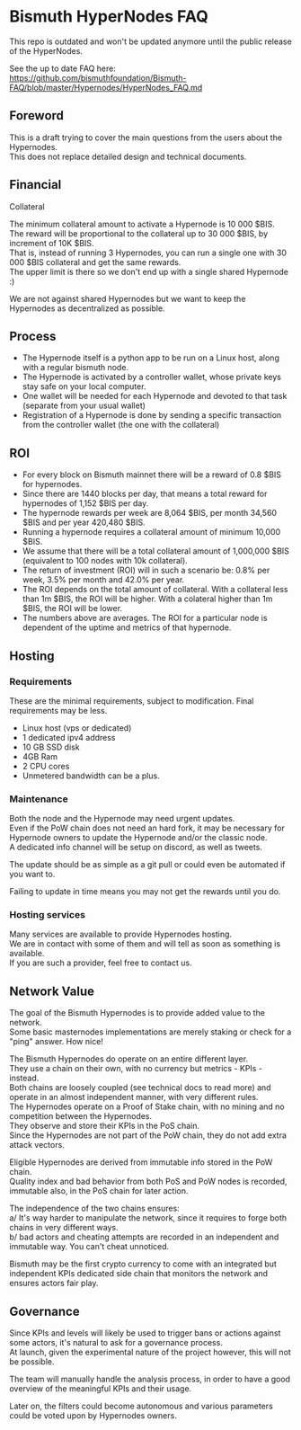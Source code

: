 # Bismuth HyperNodes FAQ
This repo is outdated and won't be updated anymore until the public release of the HyperNodes.

See the up to date FAQ here:  
https://github.com/bismuthfoundation/Bismuth-FAQ/blob/master/Hypernodes/HyperNodes_FAQ.md














## Foreword
This is a draft trying to cover the main questions from the users about the Hypernodes.  
This does not replace detailed design and technical documents.


## Financial
Collateral

The minimum collateral amount to activate a Hypernode is 10 000 $BIS.  
The reward will be proportional to the collateral up to 30 000 $BIS, by increment of 10K $BIS.  
That is, instead of running 3 Hypernodes, you can run a single one with 30 000 $BIS collateral and get the same rewards.  
The upper limit is there so we don't end up with a single shared Hypernode :) 

We are not against shared Hypernodes but we want to keep the Hypernodes as decentralized as possible.


## Process
- The Hypernode itself is a python app to be run on a Linux host, along with a regular bismuth node.
- The Hypernode is activated by a controller wallet, whose private keys stay safe on your local computer.
- One wallet will be needed for each Hypernode and devoted to that task (separate from your usual wallet)
- Registration of a Hypernode is done by sending a specific transaction from the controller wallet (the one with the collateral)


## ROI
- For every block on Bismuth mainnet there will be a reward of 0.8 $BIS for hypernodes.
- Since there are 1440 blocks per day, that means a total reward for hypernodes of 1,152 $BIS per day.
- The hypernode rewards per week are 8,064 $BIS, per month 34,560 $BIS and per year 420,480 $BIS.
- Running a hypernode requires a collateral amount of minimum 10,000 $BIS.
- We assume that there will be a total collateral amount of 1,000,000 $BIS (equivalent to 100 nodes with 10k collateral).
- The return of investment (ROI) will in such a scenario be: 0.8% per week, 3.5% per month and 42.0% per year.
- The ROI depends on the total amount of collateral. With a collateral less than 1m $BIS, the ROI will be higher. With a colateral higher than 1m $BIS, the ROI will be lower.
- The numbers above are averages. The ROI for a particular node is dependent of the uptime and metrics of that hypernode.

## Hosting

### Requirements

These are the minimal requirements, subject to modification. Final requirements may be less.  

- Linux host (vps or dedicated)
- 1 dedicated ipv4 address
- 10 GB SSD disk 
- 4GB Ram
- 2 CPU cores
- Unmetered bandwidth can be a plus.


### Maintenance

Both the node and the Hypernode may need urgent updates.  
Even if the PoW chain does not need an hard fork, it may be necessary for Hypernode owners to update the Hypernode and/or the classic node.  
A dedicated info channel will be setup on discord, as well as tweets.

The update should be as simple as a git pull or could even be automated if you want to.

Failing to update in time means you may not get the rewards until you do.

### Hosting services

Many services are available to provide Hypernodes hosting.  
We are in contact with some of them and will tell as soon as something is available.  
If you are such a provider, feel free to contact us.

## Network Value

The goal of the Bismuth Hypernodes is to provide added value to the network.  
Some basic masternodes implementations are merely staking or check for a "ping" answer. How nice!

The Bismuth Hypernodes do operate on an entire different layer.  
They use a chain on their own, with no currency but metrics - KPIs - instead.  
Both chains are loosely coupled (see technical docs to read more) and operate in an almost independent manner, with very different rules.  
The Hypernodes operate on a Proof of Stake chain, with no mining and no competition between the Hypernodes.  
They observe and store their KPIs in the PoS chain.  
Since the Hypernodes are not part of the PoW chain, they do not add extra attack vectors.  

Eligible Hypernodes are derived from immutable info stored in the PoW chain.  
Quality index and bad behavior from both PoS and PoW nodes is recorded, immutable also, in the PoS chain for later action.

The independence of the two chains ensures:  
a/ It's way harder to manipulate the network, since it requires to forge both chains in very different ways.  
b/ bad actors and cheating attempts are recorded in an independent and immutable way. You can't cheat unnoticed.

Bismuth may be the first crypto currency to come with an integrated but independent KPIs dedicated side chain that monitors the network and ensures actors fair play.

## Governance

Since KPIs and levels will likely be used to trigger bans or actions against some actors, it's natural to ask for a governance process.  
At launch, given the experimental nature of the project however, this will not be possible.

The team will manually handle the analysis process, in order to have a good overview of the meaningful KPIs and their usage.

Later on, the filters could become autonomous and various parameters could be voted upon by Hypernodes owners.

